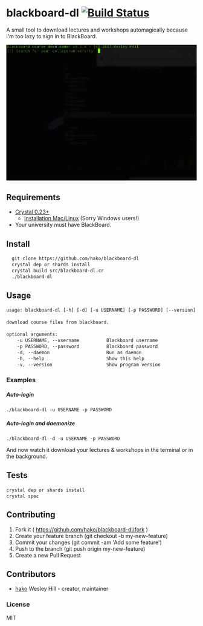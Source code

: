# blackboard-dl [![Build Status](https://travis-ci.org/hako/blackboard-dl.svg?branch=master)](https://travis-ci.org/hako/blackboard-dl)

A small tool to download lectures and workshops automagically because i'm too lazy to sign in to BlackBoard.

![](demo.gif)

## Requirements
+ [Crystal 0.23+](https://crystal-lang.org) 
    +   [Installation Mac/Linux](https://crystal-lang.org) (Sorry Windows users!)
+ Your university must have BlackBoard.

## Install

```
  git clone https://github.com/hako/blackboard-dl
  crystal dep or shards install
  crystal build src/blackboard-dl.cr
  ./blackboard-dl
```

## Usage
```
usage: blackboard-dl [-h] [-d] [-u USERNAME] [-p PASSWORD] [--version]

download course files from blackboard.

optional arguments:
    -u USERNAME, --username          Blackboard username
    -p PASSWORD, --password          Blackboard password
    -d, --daemon                     Run as daemon
    -h, --help                       Show this help
    -v, --version                    Show program version
```

### Examples

##### Auto-login
```
./blackboard-dl -u USERNAME -p PASSWORD
```

##### Auto-login and daemonize
```
./blackboard-dl -d -u USERNAME -p PASSWORD
```

And now watch it download your lectures & workshops in the terminal or in the background.

## Tests

```
crystal dep or shards install
crystal spec
```

## Contributing

1. Fork it ( https://github.com/hako/blackboard-dl/fork )
2. Create your feature branch (git checkout -b my-new-feature)
3. Commit your changes (git commit -am 'Add some feature')
4. Push to the branch (git push origin my-new-feature)
5. Create a new Pull Request

## Contributors

- [hako](https://github.com/hako) Wesley Hill - creator, maintainer

### License

MIT
